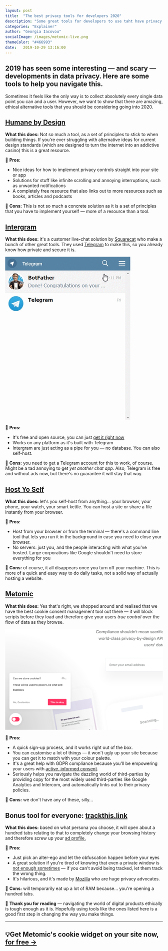 ```yaml
---
layout: post
title:  "The best privacy tools for developers 2020"
description: "Some great tools for developers to use taht have privacy and data ethics at the core -- these tools are either very new, or not too well known."
categories: "Explainer"
author: "Georgia Iacovou"
socialImage: /images/metomic-live.png
themeColor: "#466993"
date:   2019-10-29 13:16:00
---
```


## 2019 has seen some interesting — and scary —  developments in data privacy. Here are some tools to help you navigate this.

Sometimes it feels like the only way is to collect absolutely every single data point you can and a user. However, we want to show that there are amazing, ethical alternative tools that you should be considering going into 2020.

## [Humane by Design](https://humanebydesign.com/)

**What this does:** Not so much a tool, as a set of principles to stick to when building things. If you're ever struggling with alternative ideas for current design standards (which are designed to turn the internet into an addictive casino) this is a great resource.

🤠 **Pros:** 

- Nice ideas for how to implement privacy controls straight into your site or app
- Solutions for stuff like infinite scrolling and annoying interruptions, such as unwanted notifications
- A completely free resource that also links out to more resources such as books, articles and podcasts

😬 **Cons:** This is not so much a concrete solution as it is a set of principles that you have to implement yourself — more of a resource than a tool.

## [Intergram](https://www.intergram.xyz/)

**What this does:** it's a customer live-chat solution by [Squarecat](https://squarecat.io/) who make a bunch of other great tools. They used [Telegram](https://telegram.org/) to make this, so you already know how private and secure it is.

![](/images/intergram.gif)

🤠 **Pros:**

- It's free and open source, you can just [get it right now](https://github.com/idoco/intergram)
- Works on any platform as it's built with Telegram
- Intergram are just acting as a pipe for you — no database. You can also self-host.

😬 **Cons:** you need to get a Telegram account for this to work, of course. Might be a tad annoying to get *yet another chat app*. Also, Telegram is free and without ads now, but there's no guarantee it will stay that way.

## [Host Yo Self](https://github.com/schollz/hostyoself)

**What this does:** let's you self-host from anything... your browser, your phone, your watch, your smart kettle. You can host a site or share a file instantly from your browser.

🤠 **Pros:**

- Host from your browser or from the terminal — there's a command line tool that lets you run it in the background in case you need to close your browser.
- No servers: just you, and the people interacting with what you've hosted. Large corporations like Google shouldn't need to store everything for you

😬 **Cons:** of course, it all disappears once you turn off your machine. This is more of a quick and easy way to do daily tasks, not a solid way of actually hosting a website.

## [Metomic](http://landing.metomic.io)

**What this does:** Yes that's right, we shopped around and realised that we have the best cookie consent management tool out there — it will block scripts before they load and therefore give your users *true control* over the flow of data as they browse.

![](/images/metomic-live.png)

🤠 **Pros:**

- A quick sign-up process, and it works right out of the box.
- You can customise a lot of things — it won't ugly up your site because you can get it to match with your colour palette.
- It's a great help with GDPR compliance because you'll be empowering your users with [active, informed consent](https://metomic.io/blog/main/2019/08/07/cookie-consent-guide.html).
- Seriously helps you navigate the dazzling world of third-parties by providing copy for the most widely used third-parties like Google Analytics and Intercom, and automatically links out to their privacy policies.

😬 **Cons:** we don't have any of these, silly...

## Bonus tool for everyone: [trackthis.link](https://trackthis.link/)

**What this does:** based on what persona you choose, it will open about a hundred tabs relating to that to completely change your browsing history and therefore screw up your [ad profile.](https://metomic.io/blog/main/2019/09/13/what-is-behavioural-ads.html)

🤠 **Pros:**

- Just pick an alter-ego and let the obfuscation happen before your eyes
- A great solution if you're tired of knowing that even a private window is [not enough sometimes](https://metomic.io/blog/main/2019/04/23/cookies-are-a-perfect-and-irresistible-distraction-from-other-bad-things.html) — if you can't avoid being tracked, let them track the wrong thing.
- It's hilarious, and it's made by [Mozilla](https://www.mozilla.org/) who are huge privacy advocates.

😬 **Cons:** will temporarily eat up a lot of RAM because... you're opening a hundred tabs.

👋 **Thank you for reading** — navigating the world of digital products ethically is tough enough as it is. Hopefully using tools like the ones listed here is a good first step in changing the way you make things.

---

## 💡Get Metomic's cookie widget on your site now, [for free →](http://landing.metomic.io)